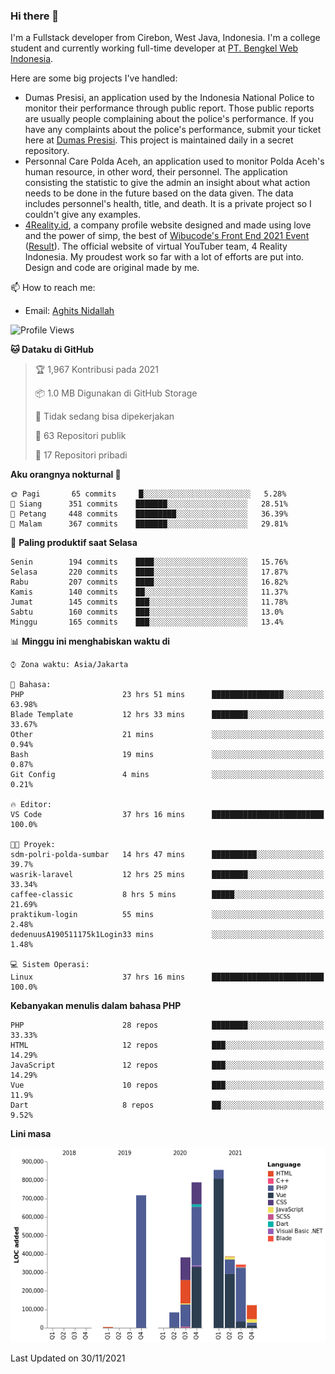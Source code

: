 ### Hi there 👋
I'm a Fullstack developer from Cirebon, West Java, Indonesia. I'm a college student and currently working full-time developer at [PT. Bengkel Web Indonesia](https://github.com/PT-Bengkel-Web-Indonesia).

Here are some big projects I've handled:
- Dumas Presisi, an application used by the Indonesia National Police to monitor their performance through public report. Those public reports are usually people complaining about the police's performance. If you have any complaints about the police's performance, submit your ticket here at [Dumas Presisi](https://dumaspresisi.polri.go.id/dumaspro). This project is maintained daily in a secret repository.
- Personnal Care Polda Aceh, an application used to monitor Polda Aceh's human resource, in other word, their personnel. The application consisting the statistic to give the admin an insight about what action needs to be done in the future based on the data given. The data includes personnel's health, title, and death. It is a private project so I couldn't give any examples.
- [4Reality.id](https://4reality.id), a company profile website designed and made using love and the power of simp, the best of [Wibucode's Front End 2021 Event](https://github.com/wibucode02/submision-event-frontend-2021) ([Result](https://github.com/wibucode02/top-5-pemenang-event-front-end-wibucode-2021)). The official website of virtual YouTuber team, 4 Reality Indonesia. My proudest work so far with a lot of efforts are put into. Design and code are original made by me.

📫 How to reach me:
- Email: [Aghits Nidallah](mailto:yourlovelydev@gmail.com)

<!--START_SECTION:waka-->
![Profile Views](http://img.shields.io/badge/Profil%20dilihat-2-blue)

**🐱 Dataku di GitHub** 

> 🏆 1,967 Kontribusi pada 2021
 > 
> 📦 1.0 MB Digunakan di GitHub Storage 
 > 
> 🚫 Tidak sedang bisa dipekerjakan
 > 
> 📜 63 Repositori publik 
 > 
> 🔑 17 Repositori pribadi  
 > 
**Aku orangnya nokturnal 🦉** 

```text
🌞 Pagi       65 commits     █░░░░░░░░░░░░░░░░░░░░░░░░   5.28% 
🌆 Siang      351 commits    ███████░░░░░░░░░░░░░░░░░░   28.51% 
🌃 Petang     448 commits    █████████░░░░░░░░░░░░░░░░   36.39% 
🌙 Malam      367 commits    ███████░░░░░░░░░░░░░░░░░░   29.81%

```
📅 **Paling produktif saat Selasa** 

```text
Senin        194 commits    ████░░░░░░░░░░░░░░░░░░░░░   15.76% 
Selasa       220 commits    ████░░░░░░░░░░░░░░░░░░░░░   17.87% 
Rabu         207 commits    ████░░░░░░░░░░░░░░░░░░░░░   16.82% 
Kamis        140 commits    ██░░░░░░░░░░░░░░░░░░░░░░░   11.37% 
Jumat        145 commits    ███░░░░░░░░░░░░░░░░░░░░░░   11.78% 
Sabtu        160 commits    ███░░░░░░░░░░░░░░░░░░░░░░   13.0% 
Minggu       165 commits    ███░░░░░░░░░░░░░░░░░░░░░░   13.4%

```


📊 **Minggu ini menghabiskan waktu di** 

```text
⌚︎ Zona waktu: Asia/Jakarta

💬 Bahasa: 
PHP                      23 hrs 51 mins      ████████████████░░░░░░░░░   63.98% 
Blade Template           12 hrs 33 mins      ████████░░░░░░░░░░░░░░░░░   33.67% 
Other                    21 mins             ░░░░░░░░░░░░░░░░░░░░░░░░░   0.94% 
Bash                     19 mins             ░░░░░░░░░░░░░░░░░░░░░░░░░   0.87% 
Git Config               4 mins              ░░░░░░░░░░░░░░░░░░░░░░░░░   0.21%

🔥 Editor: 
VS Code                  37 hrs 16 mins      █████████████████████████   100.0%

🐱‍💻 Proyek: 
sdm-polri-polda-sumbar   14 hrs 47 mins      ██████████░░░░░░░░░░░░░░░   39.7% 
wasrik-laravel           12 hrs 25 mins      ████████░░░░░░░░░░░░░░░░░   33.34% 
caffee-classic           8 hrs 5 mins        █████░░░░░░░░░░░░░░░░░░░░   21.69% 
praktikum-login          55 mins             ░░░░░░░░░░░░░░░░░░░░░░░░░   2.48% 
dedenuusA190511175k1Login33 mins             ░░░░░░░░░░░░░░░░░░░░░░░░░   1.48%

💻 Sistem Operasi: 
Linux                    37 hrs 16 mins      █████████████████████████   100.0%

```

**Kebanyakan menulis dalam bahasa PHP** 

```text
PHP                      28 repos            ████████░░░░░░░░░░░░░░░░░   33.33% 
HTML                     12 repos            ███░░░░░░░░░░░░░░░░░░░░░░   14.29% 
JavaScript               12 repos            ███░░░░░░░░░░░░░░░░░░░░░░   14.29% 
Vue                      10 repos            ███░░░░░░░░░░░░░░░░░░░░░░   11.9% 
Dart                     8 repos             ██░░░░░░░░░░░░░░░░░░░░░░░   9.52%

```


**Lini masa**

![Chart not found](https://raw.githubusercontent.com/NikarashiHatsu/NikarashiHatsu/master/charts/bar_graph.png) 


 Last Updated on 30/11/2021
<!--END_SECTION:waka-->

